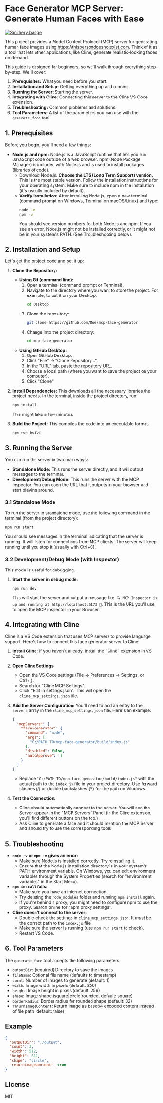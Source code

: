 # Face Generator MCP Server: Generate Human Faces with Ease

[![Smithery badge](https://smithery.ai/badge/@dasheck0/face-generator)](https://smithery.ai/server/@dasheck0/face-generator)

This project provides a Model Context Protocol (MCP) server for generating human face images using https://thispersondoesnotexist.com. Think of it as a tool that lets other applications, like Cline, generate realistic-looking faces on demand.

This guide is designed for beginners, so we'll walk through everything step-by-step. We'll cover:

1.  **Prerequisites:** What you need before you start.
2.  **Installation and Setup:** Getting everything up and running.
3.  **Running the Server:** Starting the server.
4.  **Integrating with Cline:** Connecting this server to the Cline VS Code extension.
5.  **Troubleshooting:** Common problems and solutions.
6.  **Tool Parameters:** A list of the parameters you can use with the `generate_face` tool.

## 1. Prerequisites

Before you begin, you'll need a few things:

*   **Node.js and npm:** Node.js is a JavaScript runtime that lets you run JavaScript code outside of a web browser. npm (Node Package Manager) is included with Node.js and is used to install packages (libraries of code).
    *   [Download Node.js](https://nodejs.org/en/download/). **Choose the LTS (Long Term Support) version.** This is the most stable version. Follow the installation instructions for your operating system. Make sure to include npm in the installation (it's usually included by default).
    *   **Verify Installation:** After installing Node.js, open a new terminal (command prompt on Windows, Terminal on macOS/Linux) and type:
        ```bash
        node -v
        npm -v
        ```
        You should see version numbers for both Node.js and npm. If you see an error, Node.js might not be installed correctly, or it might not be in your system's PATH. (See Troubleshooting below).

## 2. Installation and Setup

Let's get the project code and set it up:

1.  **Clone the Repository:**
    *   **Using Git (command line):**
        1.  Open a terminal (command prompt or Terminal).
        2.  Navigate to the directory where you want to store the project. For example, to put it on your Desktop:
            ```bash
            cd Desktop
            ```
        3.  Clone the repository:
            ```bash
            git clone https://github.com/Moe/mcp-face-generator
            ```
        4.  Change into the project directory:
            ```bash
            cd mcp-face-generator
            ```
    *   **Using GitHub Desktop:**
        1.  Open GitHub Desktop.
        2.  Click "File" -> "Clone Repository...".
        3.  In the "URL" tab, paste the repository URL.
        4.  Choose a local path (where you want to save the project on your computer).
        5.  Click "Clone".

2.  **Install Dependencies:** This downloads all the necessary libraries the project needs. In the terminal, inside the project directory, run:
    ```bash
    npm install
    ```
    This might take a few minutes.

3.  **Build the Project:** This compiles the code into an executable format.
    ```bash
    npm run build
    ```

## 3. Running the Server

You can run the server in two main ways:

*   **Standalone Mode:** This runs the server directly, and it will output messages to the terminal.
*   **Development/Debug Mode:** This runs the server with the MCP Inspector. You can open the URL that it outputs in your browser and start playing around.

### 3.1 Standalone Mode

To run the server in standalone mode, use the following command in the terminal (from the project directory):

```bash
npm run start
```

You should see messages in the terminal indicating that the server is running. It will listen for connections from MCP clients. The server will keep running until you stop it (usually with Ctrl+C).

### 3.2 Development/Debug Mode (with Inspector)

This mode is useful for debugging.

1.  **Start the server in debug mode:**
    ```bash
    npm run dev
    ```
    This will start the server and output a message like: `🔍 MCP Inspector is up and running at http://localhost:5173 🚀`. This is the URL you'll use to open the MCP inspector in your Browser.

## 4. Integrating with Cline

Cline is a VS Code extension that uses MCP servers to provide language support. Here's how to connect this face generator server to Cline:

1.  **Install Cline:** If you haven't already, install the "Cline" extension in VS Code.

2.  **Open Cline Settings:**
    *   Open the VS Code settings (File -> Preferences -> Settings, or Ctrl+,).
    *   Search for "Cline MCP Settings".
    *   Click "Edit in settings.json". This will open the `cline_mcp_settings.json` file.

3.  **Add the Server Configuration:** You'll need to add an entry to the `servers` array in the `cline_mcp_settings.json` file. Here's an example:

    ```json
    {
      "mcpServers": {
        "face-generator": {
          "command": "node",
          "args": [
            "C:/PATH_TO/mcp-face-generator/build/index.js"
          ],
          "disabled": false,
          "autoApprove": []
        }
      }
    }
    ```
    *   Replace `"C:/PATH_TO/mcp-face-generator/build/index.js"` with the actual path to the `index.js` file in your project directory.  Use forward slashes (/) or double backslashes (\\\\) for the path on Windows.

4.  **Test the Connection:**
    *   Cline should automatically connect to the server. You will see the Server appear in the "MCP Servers" Panel (in the Cline extension, you'll find different buttons on the top.)
    *   Ask Cline to generate a face and it should mention the MCP Server and should try to use the corresponding tools

## 5. Troubleshooting

*   **`node -v` or `npm -v` gives an error:**
    *   Make sure Node.js is installed correctly. Try reinstalling it.
    *   Ensure that the Node.js installation directory is in your system's PATH environment variable. On Windows, you can edit environment variables through the System Properties (search for "environment variables" in the Start Menu).
*   **`npm install` fails:**
    *   Make sure you have an internet connection.
    *   Try deleting the `node_modules` folder and running `npm install` again.
    *   If you're behind a proxy, you might need to configure npm to use the proxy. Search online for "npm proxy settings".
*   **Cline doesn't connect to the server:**
    *   Double-check the settings in `cline_mcp_settings.json`. It *must* be the correct path to the `index.js` file.
    *   Make sure the server is running (use `npm run start` to check).
    *   Restart VS Code.

## 6. Tool Parameters

The `generate_face` tool accepts the following parameters:

*   `outputDir`: (required) Directory to save the images
*   `fileName`: Optional file name (defaults to timestamp)
*   `count`: Number of images to generate (default: 1)
*   `width`: Image width in pixels (default: 256)
*   `height`: Image height in pixels (default: 256)
*   `shape`: Image shape (square|circle|rounded, default: square)
*   `borderRadius`: Border radius for rounded shape (default: 32)
*   `returnImageContent`: Return image as base64 encoded content instead of file path (default: false)

## Example

```json
{
  "outputDir": "./output",
  "count": 3,
  "width": 512,
  "height": 512,
  "shape": "circle",
  "returnImageContent": true
}
```

## License

MIT
